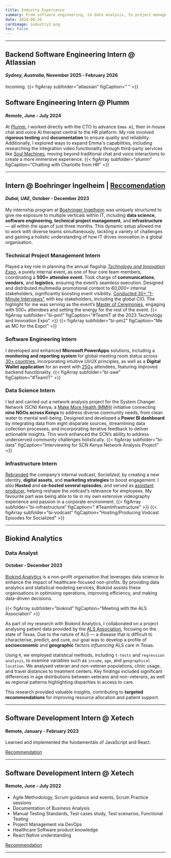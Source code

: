 ```yaml
---
title: Industry Experience
summary: From software engineering, to data analysis, to project management, I’ve tackled challenges across diverse roles, blending technical expertise with leadership and collaboration to make meaningful impact. Here are the highlights.
date: 2024-08-26
cardimage: industry1.png
toc: false
---
```


---------------------------------------------------------------------------------------------------------------------

## **Backend Software Engineering Intern @ Atlassian**
#### *Sydney, Australia*, November 2025 - February 2026
Incoming.
{{< figArray subfolder="atlassian" figCaption=" " >}}


## **Software Engineering Intern @ Plumm**
#### *Remote*, June - July 2024
At [Plumm](https://www.heyplumm.com/), I worked directly with the CTO to advance `Emma AI`, their in-house chat and voice AI therapist central to the HR platform. My role involved **rigorous testing** and **documentation** to ensure quality and reliability. Additionally, I explored ways to expand Emma's capabilities, including researching the integration video functionality through third-party services like [Soul Machines](https://www.soulmachines.com/), moving beyond traditional chat and voice interactions to create a more immersive experience.
{{< figArray subfolder="plumm" figCaption="Chatting with Charlotte from HR" >}}

---------------------------------------------------------------------------------------------------------------------

## Intern @ Boehringer Ingelheim | [Reccomendation](https://drive.google.com/file/d/1tWiaOu22PpZb2OWk4lOO49HIjfIU2qDY/view?usp=sharing)
#### *Dubai, UAE*, October - December 2023
My internship program at [Boehringer Ingelheim](https://www.boehringer-ingelheim.com/) was uniquely structured to give me exposure to multiple verticals within IT, including **data science**, **software engineering**, **technical project management**, and **infrastructure** — all within the span of just three months. This dynamic setup allowed me to work with diverse teams simultaneously, tackling a variety of challenges and gaining a holistic understanding of how IT drives innovation in a global organisation.

### Technical Project Management Intern
Played a key role in planning the annual flagship [*Technology and Innovation Expo*](https://www.linkedin.com/posts/oliver-sluke_technology-innovation-expo-2023-in-dubai-activity-7123613190361407488-Yw8X?utm_source=share&utm_medium=member_desktop), a purely internal event, as one of four core team members, coordinating a **500+ attendee event**. Took charge of **communications**, **vendors**, and **logistics**, ensuring the event’s seamless execution. Designed and distributed multimedia promotional content to *60,000+* internal stakeholders, significantly boosting event visibility. <ins>Conducted 30+ “1-Minute Interviews”</ins> with key stakeholders, including the global CIO. The highlight for me was serving as the event’s <ins>Master of Ceremonies</ins>, engaging with 500+ attendees and setting the energy for the rest of the event.
{{< figArray subfolder="bi-pm1" figCaption="#TeamIT at the 2023 Technology and Innvoation Expo" >}}
{{< figArray subfolder="bi-pm2" figCaption="Me as MC for the Expo!" >}}

### Software Engineering Intern
I developed and enhanced **Microsoft PowerApps** solutions, including a **monitoring and reporting system** for global meeting room status across <ins>30+ countries</ins>, incorporating intuitive UI/UX principles, as well as a **Digital Wallet application** for an event with <ins>250+</ins> attendees, featuring improved backend functionality.
{{< figArray subfolder="bi-swe" figCaption="#TeamIT" >}}

### Data Science Intern
I led and carried out a network analysis project for the System Changer Network (SCN) Kenya, a [Make More Health (MMH)](https://www.boehringer-ingelheim.com/sites/default/files/mea/2023-04/V2%20Kopie%202.pdf) initiative connecting **nine NGOs across Kenya** to address diverse community needs, from clean water to mental well-being. Designed and developed a **Power BI dashboard** by integrating data from eight disparate sources, streamlining data collection processes, and incorporating iterative feedback to deliver actionable insights. This work enhanced the SCN’s ability to address underserved community challenges holistically.
{{< figArray subfolder="bi-data" figCaption="Interviewing for SCN Kenya Network Analysis Project" >}}

### Infrastructure Intern
<ins>Rebranded</ins> the company’s internal vodcast, *Socialized*, by creating a *new* identity, **digital assets**, and **marketing strategies** to boost engagement. I also **Hosted** and **co-hosted several episodes**, and served as <ins>assistant producer</ins>, helping reshape the vodcast’s relevance for employees. My favourite part was being able to tie in my own extensive videography experience and passion in a corporate environment.
{{< figArray subfolder="bi-infrastructure" figCaption=" #TeamInfrastructure" >}}
{{< figArray subfolder="bi-vodcast" figCaption="Hosting/Producing Vodcast Episodes for Socialized" >}}

---------------------------------------------------------------------------------------------------------------------

## Biokind Analytics
### Data Analyst
#### October - December 2023

[Biokind Analytics](https://www.biokind.org/) is a non-profit organisation that leverages data science to enhance the impact of healthcare-focused non-profits. By providing data analytics and statistical modeling services, Biokind assists these organisations in optimising operations, improving efficiency, and making data-driven decisions. 

{{< figArray subfolder="biokind" figCaption="Meeting with the ALS Association" >}}

As part of my research with Biokind Analytics, I collaborated on a project analysing patient data provided by the [ALS Association](https://www.als.org/support/states/texas), focusing on the state of Texas. Due to the nature of ALS — a disease that is difficult to characterise, predict, and cure, our goal was to develop a profile of **socioeconomic** and **geographic** factors *influencing* ALS care in Texas.

Using `R`, we employed statistical methods, including `t-tests` and `regression analysis`, to examine variables such as `income`, `age`, and `geographical location`. We analysed veteran and *non*-veteran populations, clinic usage, and travel distances to treatment centers. Key findings included significant differences in age distributions between veterans and non-veterans, as well as regional patterns highlighting disparities in access to care.

This research provided valuable insights, contributing to **targeted recommendations** for improving resource allocation and patient support.



---------------------------------------------------------------------------------------------------------------------

## Software Development Intern @ Xetech
#### Remote, January - February 2023
Learned and implemented the fundamentals of JavaScript and React. 

[Recommendation](https://drive.google.com/file/d/1cRw0dEGTyqlC1TNuwgZkZEgDjRJoAVeQ/view?usp=sharing)

---------------------------------------------------------------------------------------------------------------------

## Software Development Intern @ Xetech
#### Remote, June - July 2022
- Agile Methodology, Scrum guidance and events, Scrum Practice sessions
- Documentation of Business Analysis
- Manual Testing Standards, Test cases study, Test scenarios, Functional Testing
- Project Management via DevOps
- Healthcare Software product knowledge
- React Native understanding

[Recommendation](https://drive.google.com/file/d/12ixzkVHJCQ1OApAb_RPCrIk1NUqB2aVn/view?usp=sharing)

---------------------------------------------------------------------------------------------------------------------
